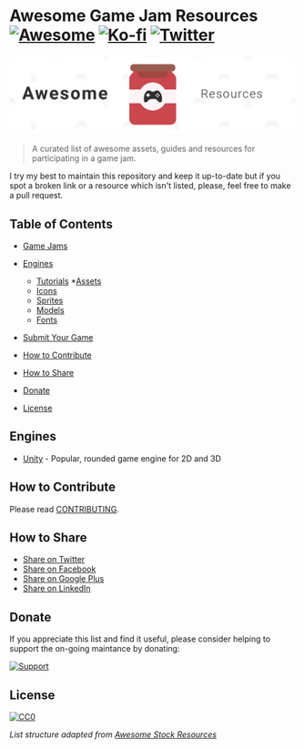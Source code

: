 # Awesome Game Jam Resources [![Awesome](https://cdn.rawgit.com/sindresorhus/awesome/d7305f38d29fed78fa85652e3a63e154dd8e8829/media/badge.svg)](https://github.com/sindresorhus/awesome) [![Ko-fi](https://img.shields.io/badge/Donate-PayPal-green.svg)](https://ko-fi.com/A8724HM4) [![Twitter](https://img.shields.io/twitter/url/http/shields.io.svg?style=social)](https://twitter.com/nomaki)

![Banner](/awesome-game-jam-resources-banner.jpg)

> A curated list of awesome assets, guides and resources for participating in a game jam.

I try my best to maintain this repository and keep it up-to-date but if you spot a broken link or a resource which isn't listed, please, feel free to make a pull request.

## Table of Contents

* [Game Jams](#game-jams)
* [Engines](#engines)
  * [Tutorials](#tutorials)
*[Assets](#assets)
  * [Icons](#icons)
  * [Sprites](#sprites)
  * [Models](#models)
  * [Fonts](#fonts)
* [Submit Your Game](#submit-game)

* [How to Contribute](#how-to-contribute)
* [How to Share](#how-to-share)
* [Donate](#donate-heart)
* [License](#license)

## Engines

* [Unity](https://unity3d.com/) - Popular, rounded game engine for 2D and 3D

## How to Contribute

Please read [CONTRIBUTING](/CONTRIBUTING.md).

## How to Share

* [Share on Twitter](https://twitter.com/home?status=Checkout%20this%20Awesome%20Game%20Jam%20Resources%20list%20from%20%40neromaki.%20https%3A%2F%2Fgithub.com%2Fneutraltone%2Fawesome-game-jam-resources%20%23design)
* [Share on Facebook](https://www.facebook.com/sharer/sharer.php?s=100&p[url]=https://github.com/neromaki/awesome-game-jam-resources&p[images][0]=&p[title]=Awesome%20Game%20Jam%20Resources&p[summary]=)
* [Share on Google Plus](https://plus.google.com/share?url=https://github.com/neromaki/awesome-game-jam-resources)
* [Share on LinkedIn](https://www.linkedin.com/shareArticle?mini=true&url=https://github.com/neromaki/awesome-game-jam-resources&title=Awesome%20Game%20Jam%20Resources&summary=&source=)


## Donate

If you appreciate this list and find it useful, please consider helping to support the on-going maintance by donating:

[![Support](https://img.shields.io/badge/Donate-PayPal-green.svg)](https://ko-fi.com/A8724HM4)

## License

[![CC0](https://licensebuttons.net/p/zero/1.0/88x31.png)](https://creativecommons.org/publicdomain/zero/1.0/)


_List structure adapted from [Awesome Stock Resources](https://github.com/neutraltone/awesome-stock-resources)_
